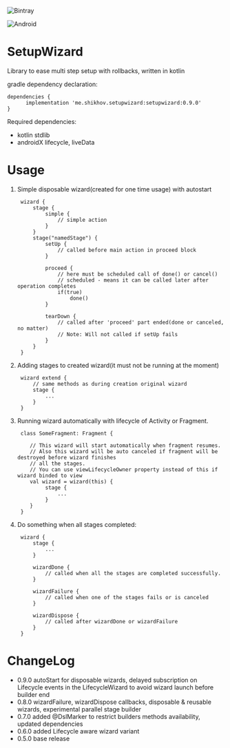 ![Bintray](https://img.shields.io/bintray/v/andrey-shikhov/SetupWizard/me.shikhov.setupwizard?style=for-the-badge)

![Android](https://img.shields.io/badge/minSdk-15-informational)
# SetupWizard 

Library to ease multi step setup with rollbacks, written in kotlin 

gradle dependency declaration:

    dependencies {
          implementation 'me.shikhov.setupwizard:setupwizard:0.9.0'
    }

Required dependencies: 
- kotlin stdlib
- androidX lifecycle, liveData

# Usage
1) Simple disposable wizard(created for one time usage) with autostart


        wizard {
            stage {
                simple {
                    // simple action
                }
            }
            stage("namedStage") {
                setUp {
                    // called before main action in proceed block
                }
                
                proceed {
                    // here must be scheduled call of done() or cancel()
                    // scheduled - means it can be called later after operation completes                 
                    if(true) 
                        done()                                                
                }
                
                tearDown {
                    // called after 'proceed' part ended(done or canceled, no matter) 
                    // Note: Will not called if setUp fails
                }
            }
        }        

2) Adding stages to created wizard(it must not be running at the moment)


        wizard extend {
            // same methods as during creation original wizard
            stage {               
                ...
            }
        }    
    
3) Running wizard automatically with lifecycle of Activity or Fragment.


        class SomeFragment: Fragment {
            
           // This wizard will start automatically when fragment resumes.
           // Also this wizard will be auto canceled if fragment will be destroyed before wizard finishes 
           // all the stages.
           // You can use viewLifecycleOwner property instead of this if wizard binded to view
           val wizard = wizard(this) {
                stage {
                    ...                
                }
           }         
        }
    
4) Do something when all stages completed:


        wizard {
            stage {
                ...
            }
            
            wizardDone {
                // called when all the stages are completed successfully.
            }
            
            wizardFailure {
                // called when one of the stages fails or is canceled
            }
            
            wizardDispose {
                // called after wizardDone or wizardFailure
            }
        }        

# ChangeLog
- 0.9.0 autoStart for disposable wizards, delayed subscription on Lifecycle events in the LifecycleWizard to avoid wizard launch before builder end  
- 0.8.0 wizardFailure, wizardDispose callbacks, disposable & reusable wizards, experimental parallel stage builder
- 0.7.0 added @DslMarker to restrict builders methods availability, updated dependencies
- 0.6.0 added Lifecycle aware wizard variant
- 0.5.0 base release
